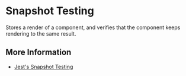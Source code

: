 # Snapshot Testing

Stores a render of a component, and verifies that the component keeps rendering to the same result.

## More Information

* [Jest's Snapshot Testing](https://jestjs.io/docs/en/snapshot-testing)

